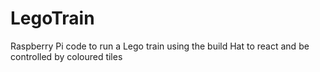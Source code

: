 # LegoTrain
Raspberry Pi code to run a Lego train using the build Hat to react and be controlled by coloured tiles 
